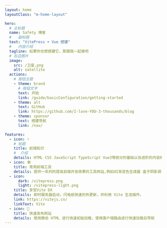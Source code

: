 ```yaml
---
layout: home
layoutClass: "m-home-layout"

hero:
  # 主标题
  name: Safety 博客
  #   副标题
  text: "VitePress + Vue 搭建"
  #   内容介绍
  tagline: 如果你也想搭建它，那跟我一起做吧
  # 右边图片
  image:
    src: /卫星.png
    alt: satellite
  actions:
    # 按钮主题
    - theme: brand
      # 按钮文字
      text: 开始
      link: /guide/basicConfiguration/getting-started
    - theme: alt
      text: GitHub
      link: https://github.com/I-love-YOU-3-thousands/blog
    - theme: sponsor
      text: 搭建导航
      link: /nav/

features:
  - icon: ⚡️
    # 标题
    title: 前端知识
    #  介绍
    details: HTML CSS JavaScript TypeScript Vue3等部分的基础以及进阶的内容知识点,整合自己以及别人的资料
  - icon: 🛠️
    title: 常用前端工具
    details: 提供一系列的提高前端开发效果的工具网站,例如UI渐变色生成器 盒子阴影调试 Flex Grid 布局调试 包括常用的图标库...
  - icon:
      dark: /vitepress.png
      light: /vitepress-light.png
    title: 享受Vite DX
    details: 即时服务器启动，闪电般快速的热更新，并利用 Vite 生态插件。
    link: https://vitejs.cn/
    linkText: Vite
  - icon: 🚀
    title: 快速发布网站
    details: 使用静态 HTML 进行快速初始加载，使用客户端路由进行快速加载后导航
---
```


<HomeUnderline />

<confetti />
<browseStatistics />